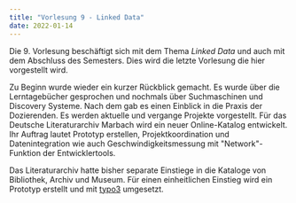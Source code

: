 ```yaml
---
title: "Vorlesung 9 - Linked Data"
date: 2022-01-14
---
```


Die 9. Vorlesung beschäftigt sich mit dem Thema *Linked Data* und auch mit dem Abschluss des Semesters. Dies wird die letzte Vorlesung die hier vorgestellt wird.

Zu Beginn wurde wieder ein kurzer Rückblick gemacht. Es wurde über die Lerntagebücher gesprochen und nochmals über Suchmaschinen und Discovery Systeme. Nach dem gab es einen Einblick in die Praxis der Dozierenden. Es werden aktuelle und vergange Projekte vorgestellt. Für das Deutsche Literaturarchiv Marbach wird ein neuer Online-Katalog entwickelt. Ihr Auftrag lautet Prototyp erstellen, Projektkoordination und Datenintegration wie auch Geschwindigkeitsmessung mit "Network"-Funktion der Entwicklertools.

Das Literaturarchiv hatte bisher separate Einstiege in die Kataloge von Bibliothek, Archiv und Museum. Für einen einheitlichen Einstieg wird ein Prototyp erstellt und mit [typo3](https://typo3.org/) umgesetzt.



